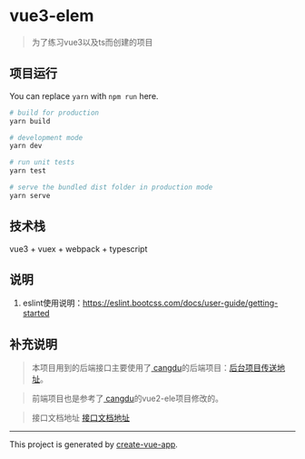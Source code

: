 # vue3-elem

> 为了练习vue3以及ts而创建的项目

## 项目运行

You can replace `yarn` with `npm run` here.

```bash
# build for production
yarn build

# development mode
yarn dev

# run unit tests
yarn test

# serve the bundled dist folder in production mode
yarn serve
```

## 技术栈

vue3 + vuex + webpack + typescript

## 说明
1. eslint使用说明：https://eslint.bootcss.com/docs/user-guide/getting-started 

## 补充说明

> 本项目用到的后端接口主要使用了[
cangdu](https://github.com/bailicangdu)的后端项目：[后台项目传送地址](https://github.com/bailicangdu/node-elm)。  

> 前端项目也是参考了[
cangdu](https://github.com/bailicangdu)的vue2-ele项目修改的。

> 接口文档地址 [接口文档地址](https://github.com/bailicangdu/node-elm/blob/master/API.md)


---

This project is generated by [create-vue-app](https://github.com/vue-land/create-vue-app).
